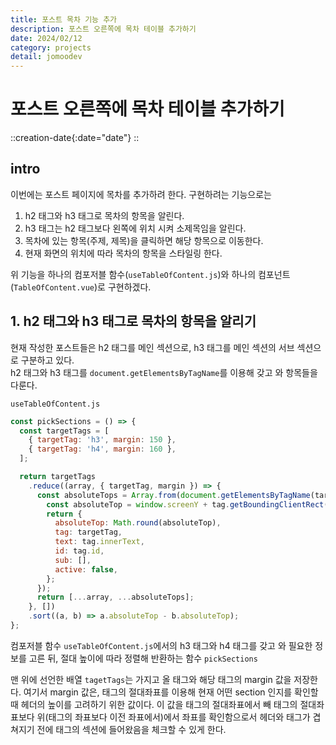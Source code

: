 ```yaml
---
title: 포스트 목차 기능 추가
description: 포스트 오른쪽에 목차 테이블 추가하기
date: 2024/02/12
category: projects
detail: jomoodev
---
```


# 포스트 오른쪽에 목차 테이블 추가하기
::creation-date{:date="date"}
::

## intro
이번에는 포스트 페이지에 목차를 추가하려 한다. 구현하려는 기능으로는
1. h2 태그와 h3 태그로 목차의 항목을 알린다.
2. h3 태그는 h2 태그보다 왼쪽에 위치 시켜 소제목임을 알린다.  
3. 목차에 있는 항목(주제, 제목)을 클릭하면 해당 항목으로 이동한다.
4. 현재 화면의 위치에 따라 목차의 항목을 스타일링 한다.  

위 기능을 하나의 컴포저블 함수(`useTableOfContent.js`)와 하나의 컴포넌트(`TableOfContent.vue`)로 구현하겠다.

## 1. h2 태그와 h3 태그로 목차의 항목을 알리기
현재 작성한 포스트들은 h2 태그를 메인 섹션으로, h3 태그를 메인 섹션의 서브 섹션으로 구분하고 있다.  
h2 태그와 h3 태그를 `document.getElementsByTagName`를 이용해 갖고 와 항목들을 다룬다.

`useTableOfContent.js`
```js
const pickSections = () => {
  const targetTags = [
    { targetTag: 'h3', margin: 150 },
    { targetTag: 'h4', margin: 160 },
  ];

  return targetTags
    .reduce((array, { targetTag, margin }) => {
      const absoluteTops = Array.from(document.getElementsByTagName(targetTag)).map((tag) => {
        const absoluteTop = window.screenY + tag.getBoundingClientRect().top - margin;
        return {
          absoluteTop: Math.round(absoluteTop),
          tag: targetTag,
          text: tag.innerText,
          id: tag.id,
          sub: [],
          active: false,
        };
      });
      return [...array, ...absoluteTops];
    }, [])
    .sort((a, b) => a.absoluteTop - b.absoluteTop);
};
```

컴포저블 함수 `useTableOfContent.js`에서의 h3 태그와 h4 태그를 갖고 와 필요한 정보를 고른 뒤, 절대 높이에 따라 정렬해 반환하는 함수 `pickSections`  

맨 위에 선언한 배열 `tagetTags`는 가지고 올 태그와 해당 태그의 margin 값을 저장한다. 여기서 margin 값은, 태그의 절대좌표를 이용해 현재 어떤 section 인지를 확인할 때 헤더의 높이를 고려하기 위한 값이다. 이 값을 태그의 절대좌표에서 빼 태그의 절대좌표보다 위(태그의 좌표보다 이전 좌표에서)에서 좌표를 확인함으로서 헤더와 태그가 겹쳐지기 전에 태그의 섹션에 들어왔음을 체크할 수 있게 한다.  


